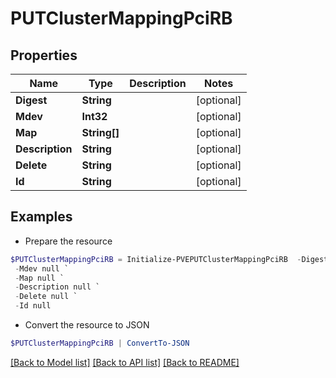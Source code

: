 # PUTClusterMappingPciRB
## Properties

Name | Type | Description | Notes
------------ | ------------- | ------------- | -------------
**Digest** | **String** |  | [optional] 
**Mdev** | **Int32** |  | [optional] 
**Map** | **String[]** |  | [optional] 
**Description** | **String** |  | [optional] 
**Delete** | **String** |  | [optional] 
**Id** | **String** |  | [optional] 

## Examples

- Prepare the resource
```powershell
$PUTClusterMappingPciRB = Initialize-PVEPUTClusterMappingPciRB  -Digest null `
 -Mdev null `
 -Map null `
 -Description null `
 -Delete null `
 -Id null
```

- Convert the resource to JSON
```powershell
$PUTClusterMappingPciRB | ConvertTo-JSON
```

[[Back to Model list]](../README.md#documentation-for-models) [[Back to API list]](../README.md#documentation-for-api-endpoints) [[Back to README]](../README.md)

